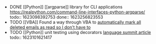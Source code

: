 - DONE [[Python]] [[argparse]] library for CLI applications https://realpython.com/command-line-interfaces-python-argparse/
  todo:: 1623098392753
  done:: 1623256823553
- TODO [[VBA]] Found a way through VBA to [automatically mark all deleted emails as read so I don't have to](https://www.extendoffice.com/documents/outlook/1931-outlook-auto-mark-deleted-email-as-read.html)
- TODO [[Python]] unit testing using decorators [language summit article](https://pyfound.blogspot.com/2021/06/the-2021-python-language-summit-fuzzing.html?utm_source=feedburner&utm_medium=feed&utm_campaign=Feed:+PythonSoftwareFoundationNews+(Python+Software+Foundation+News))
  todo:: 1623101621417